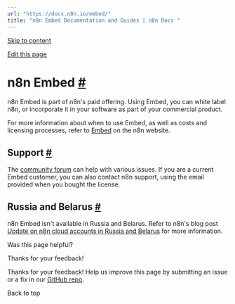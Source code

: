 ```yaml
---
url: "https://docs.n8n.io/embed/"
title: "n8n Embed Documentation and Guides | n8n Docs "
---
```


[Skip to content](https://docs.n8n.io/embed/#n8n-embed)

[Edit this page](https://github.com/n8n-io/n8n-docs/edit/main/docs/embed/index.md "Edit this page")

# n8n Embed [\#](https://docs.n8n.io/embed/\#n8n-embed "Permanent link")

n8n Embed is part of n8n's paid offering. Using Embed, you can white label n8n, or incorporate it in your software as part of your commercial product.

For more information about when to use Embed, as well as costs and licensing processes, refer to [Embed](https://n8n.io/embed/) on the n8n website.

## Support [\#](https://docs.n8n.io/embed/\#support "Permanent link")

The [community forum](https://community.n8n.io/) can help with various issues. If you are a current Embed customer, you can also contact n8n support, using the email provided when you bought the license.

## Russia and Belarus [\#](https://docs.n8n.io/embed/\#russia-and-belarus "Permanent link")

n8n Embed isn't available in Russia and Belarus. Refer to n8n's blog post [Update on n8n cloud accounts in Russia and Belarus](https://blog.n8n.io/update-on-n8n-cloud-accounts-in-russia-and-belarus/) for more information.

Was this page helpful?






Thanks for your feedback!






Thanks for your feedback! Help us improve this page by submitting an issue or a fix in our [GitHub repo](https://github.com/n8n-io/n8n-docs).


Back to top